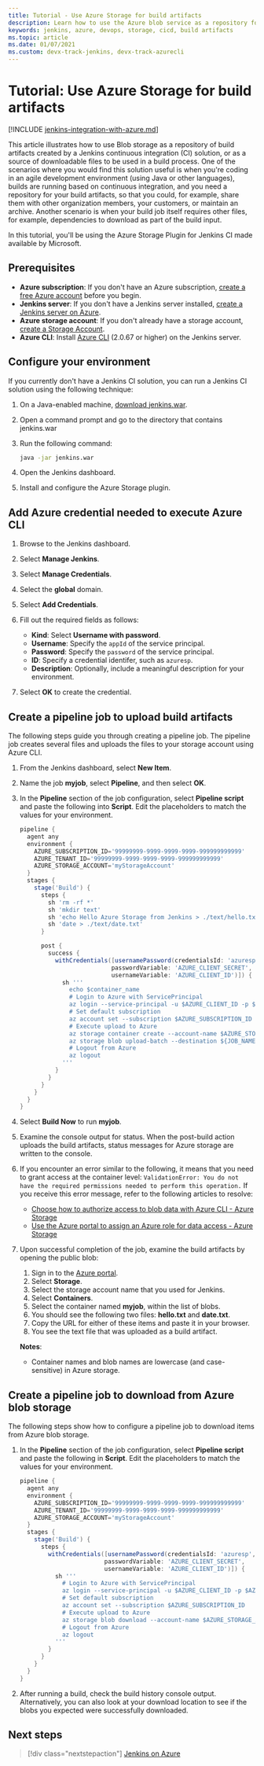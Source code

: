 ```yaml
---
title: Tutorial - Use Azure Storage for build artifacts
description: Learn how to use the Azure blob service as a repository for build artifacts created by a Jenkins continuous integration solution.
keywords: jenkins, azure, devops, storage, cicd, build artifacts
ms.topic: article
ms.date: 01/07/2021
ms.custom: devx-track-jenkins, devx-track-azurecli
---
```


# Tutorial: Use Azure Storage for build artifacts

[!INCLUDE [jenkins-integration-with-azure.md](includes/jenkins-integration-with-azure.md)]

This article illustrates how to use Blob storage as a repository of build artifacts created by a Jenkins continuous integration (CI) solution, or as a source of downloadable files to be used in a build process. One of the scenarios where you would find this solution useful is when you're coding in an agile development environment (using Java or other languages), builds are running based on continuous integration, and you need a repository for your build artifacts, so that you could, for example, share them with other organization members, your customers, or maintain an archive. Another scenario is when your build job itself requires other files, for example, dependencies to download as part of the build input.

In this tutorial, you'll be using the Azure Storage Plugin for Jenkins CI made available by Microsoft.

## Prerequisites

- **Azure subscription**: If you don't have an Azure subscription, [create a free Azure account](https://azure.microsoft.com/free/?ref=microsoft.com&utm_source=microsoft.com&utm_medium=docs&utm_campaign=visualstudio) before you begin.
- **Jenkins server**: If you don't have a Jenkins server installed, [create a Jenkins server on Azure](./configure-on-linux-vm.md).
- **Azure storage account**: If you don't already have a storage account, [create a Storage Account](/azure/storage/common/storage-account-create).
- **Azure CLI**: Install [Azure CLI](/cli/azure/install-azure-cli) (2.0.67 or higher) on the Jenkins server.

## Configure your environment

If you currently don't have a Jenkins CI solution, you can run a Jenkins CI solution using the following technique:
  
1. On a Java-enabled machine, [download jenkins.war](https://jenkins-ci.org).

1. Open a command prompt and go to the directory that contains jenkins.war

1. Run the following command:

    ```bash
    java -jar jenkins.war
    ```

1. Open the Jenkins dashboard.

1. Install and configure the Azure Storage plugin.
  
## Add Azure credential needed to execute Azure CLI

1. Browse to the Jenkins dashboard.

1. Select **Manage Jenkins**.

1. Select **Manage Credentials**.

1. Select the **global** domain.

1. Select **Add Credentials**.

1. Fill out the required fields as follows:

    - **Kind**: Select **Username with password**.
    - **Username**: Specify the `appId` of the service principal.
    - **Password**: Specify the `password` of the service principal.
    - **ID**: Specify a credential identifer, such as `azuresp`.
    - **Description**: Optionally, include a meaningful description for your environment.

1. Select **OK** to create the credential.

## Create a pipeline job to upload build artifacts

The following steps guide you through creating a pipeline job. The pipeline job creates several files and uploads the files to your storage account using Azure CLI.

1. From the Jenkins dashboard, select **New Item**.

1. Name the job **myjob**, select **Pipeline**, and then select **OK**.

1. In the **Pipeline** section of the job configuration, select **Pipeline script** and paste the following into **Script**. Edit the placeholders to match the values for your environment.

    ```groovy
    pipeline {
      agent any
      environment {
        AZURE_SUBSCRIPTION_ID='99999999-9999-9999-9999-999999999999'
        AZURE_TENANT_ID='99999999-9999-9999-9999-999999999999'
        AZURE_STORAGE_ACCOUNT='myStorageAccount'
      }
      stages {
        stage('Build') {
          steps {
            sh 'rm -rf *'
            sh 'mkdir text'
            sh 'echo Hello Azure Storage from Jenkins > ./text/hello.txt'
            sh 'date > ./text/date.txt'
          }
    
          post {
            success {
              withCredentials([usernamePassword(credentialsId: 'azuresp', 
                              passwordVariable: 'AZURE_CLIENT_SECRET', 
                              usernameVariable: 'AZURE_CLIENT_ID')]) {
                sh '''
                  echo $container_name
                  # Login to Azure with ServicePrincipal
                  az login --service-principal -u $AZURE_CLIENT_ID -p $AZURE_CLIENT_SECRET -t $AZURE_TENANT_ID
                  # Set default subscription
                  az account set --subscription $AZURE_SUBSCRIPTION_ID
                  # Execute upload to Azure
                  az storage container create --account-name $AZURE_STORAGE_ACCOUNT --name $JOB_NAME --auth-mode login
                  az storage blob upload-batch --destination ${JOB_NAME} --source ./text --auth-mode login
                  # Logout from Azure
                  az logout
                '''
              }
            }
          }
        }
      }
    }
    ```
    
1. Select **Build Now** to run **myjob**.

1. Examine the console output for status. When the post-build action uploads the build artifacts, status messages for Azure storage are written to the console.

1. If you encounter an error similar to the following, it means that you need to grant access at the container level: `ValidationError: You do not have the required permissions needed to perform this operation.` If you receive this error message, refer to the following articles to resolve:

    - [Choose how to authorize access to blob data with Azure CLI - Azure Storage](/azure/storage/blobs/authorize-data-operations-cli)
    - [Use the Azure portal to assign an Azure role for data access - Azure Storage](/azure/storage/common/storage-auth-aad-rbac-portal)

1. Upon successful completion of the job, examine the build artifacts by opening the public blob:

    1. Sign in to the [Azure portal](https://portal.azure.com).
    1. Select **Storage**.
    1. Select the storage account name that you used for Jenkins.
    1. Select **Containers**.
    1. Select the container named **myjob**, within the list of blobs.
    1. You should see the following two files: **hello.txt** and **date.txt**.
    1. Copy the URL for either of these items and paste it in your browser. 
    1. You see the text file that was uploaded as a build artifact.
    
    **Notes**:

    - Container names and blob names are lowercase (and case-sensitive) in Azure storage.

## Create a pipeline job to download from Azure blob storage

The following steps show how to configure a pipeline job to download items from Azure blob storage.

1. In the **Pipeline** section of the job configuration, select **Pipeline script** and paste the following in **Script**. Edit the placeholders to match the values for your environment.

    ```groovy
    pipeline {
      agent any
      environment {
        AZURE_SUBSCRIPTION_ID='99999999-9999-9999-9999-999999999999'
        AZURE_TENANT_ID='99999999-9999-9999-9999-999999999999'
        AZURE_STORAGE_ACCOUNT='myStorageAccount'
      }
      stages {
        stage('Build') {
          steps {
            withCredentials([usernamePassword(credentialsId: 'azuresp', 
                            passwordVariable: 'AZURE_CLIENT_SECRET', 
                            usernameVariable: 'AZURE_CLIENT_ID')]) {
              sh '''
                # Login to Azure with ServicePrincipal
                az login --service-principal -u $AZURE_CLIENT_ID -p $AZURE_CLIENT_SECRET -t $AZURE_TENANT_ID
                # Set default subscription
                az account set --subscription $AZURE_SUBSCRIPTION_ID
                # Execute upload to Azure
                az storage blob download --account-name $AZURE_STORAGE_ACCOUNT --container-name myjob --name hello.txt --file ${WORKSPACE}/hello.txt --auth-mode login
                # Logout from Azure
                az logout
              '''   
            }
          }
        }
      }
    }
    ```
    
1. After running a build, check the build history console output. Alternatively, you can also look at your download location to see if the blobs you expected were successfully downloaded.  

## Next steps

> [!div class="nextstepaction"]
> [Jenkins on Azure](/azure/Jenkins/)